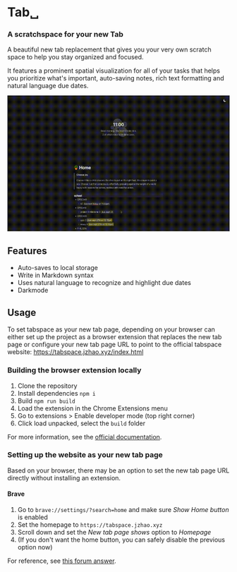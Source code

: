 # Tab␣
### A scratchspace for your new Tab

A beautiful new tab replacement that gives you your very own 
scratch space to help you stay organized and focused.

It features a prominent spatial visualization for all of your 
tasks that helps you prioritize what's important, auto-saving notes, 
rich text formatting and natural language due dates.

![demo](./demo.gif)

## Features
- Auto-saves to local storage
- Write in Markdown syntax
- Uses natural language to recognize and highlight due dates
- Darkmode

## Usage
To set tabspace as your new tab page, depending on your browser can either set up the project as a
browser extension that replaces the new tab page or configure your new tab page
URL to point to the official tabspace website: https://tabspace.jzhao.xyz/index.html

### Building the browser extension locally
1. Clone the repository
2. Install dependencies `npm i`
3. Build `npm run build`
4. Load the extension in the Chrome Extensions menu
  1. Go to extensions > Enable developer mode (top right corner)
  2. Click load unpacked, select the `build` folder

For more information, see the [official
documentation](https://developer.chrome.com/docs/extensions/mv3/getstarted/).

### Setting up the website as your new tab page
Based on your browser, there may be an option to set the new tab page URL
directly without installing an extension.

#### Brave
1. Go to `brave://settings/?search=home` and make sure _Show Home button_ is
   enabled
2. Set the homepage to `https://tabspace.jzhao.xyz`
3. Scroll down and set the _New tab page shows_ option to _Homepage_
4. (If you don't want the home button, you can safely disable the previous option
   now)

For reference, see [this forum answer](https://community.brave.com/t/specifying-the-website-of-a-new-tab/195724/3).
